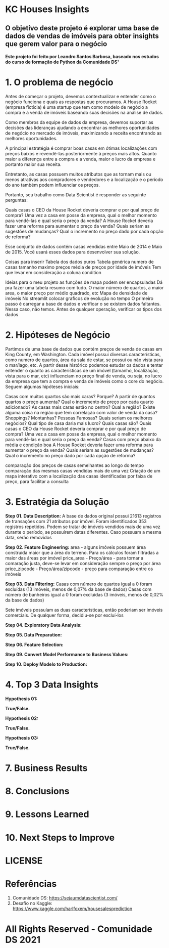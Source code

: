 # KC Houses Insights

## O objetivo deste projeto é explorar uma base de dados de vendas de imóveis para obter insights que gerem valor para o negócio

#### Este projeto foi feito por Leandro Santos Barbosa, baseado nos estudos do curso de formação de Python da Comunidade DS¹

# 1. O problema de negócio

Antes de começar o projeto, devemos contextualizar e entender como o negócio funciona e quais as respostas que procuramos. A House Rocket (empresa fictícia) é uma startup que tem como modelo de negócio a compra e a venda de imóveis baseando suas decisões na análise de dados.

Como membros da equipe de dados da empresa, devemos suportar as decisões das lideranças ajudando a encontrar as melhores oportunidades de negócio no mercado de imóveis, maximizando a receita encontrando as melhores oportunidades.

A principal estratégia é comprar boas casas em ótimas localizações com preços baixos e revendê-las posteriormente à preços mais altos. Quanto maior a diferença entre a compra e a venda, maior o lucro da empresa e portanto maior sua receita.

Entretanto, as casas possuem muitos atributos que as tornam mais ou menos atrativas aos compradores e vendedores e a localização e o período do ano também podem influenciar os preços.

Portanto, seu trabalho como Data Scientist é responder as seguinte perguntas:

Quais casas o CEO da House Rocket deveria comprar e por qual preço de compra?
Uma vez a casa em posse da empresa, qual o melhor momento para vendê-las e qual seria o preço da venda?
A House Rocket deveria fazer uma reforma para aumentar o preço da venda? Quais seriam as sugestões de mudanças? Qual o incremento no preço dado por cada opção de reforma?

Esse conjunto de dados contém casas vendidas entre Maio de 2014 e Maio de 2015. Você usará esses dados para desenvolver sua solução.

Coisas para inserir
Tabela dos dados puros
Tabela genérica
numero de casas
tamanho maximo
preços
média de preços por idade de imóveis
Tem que levar em consideração a coluna condition

Ideias para o meu projeto
as funções de mapa podem ser encapsuladas
Dá pra fazer uma tabela resumo com tudo. O maior número de quartos, a maior area, o maior preço por médio quadrado, etc
Mapa de densidade de imóveis
No streamlit colocar graficos de evolução no tempo
O primeiro passo é carregar a base de dados e verificar o se existem dados faltantes. Nessa caso, não temos. Antes de qualquer operação, verificar os tipos dos dados




# 2. Hipóteses de Negócio
Partimos de uma base de dados que contém preços de venda de casas em King County, em Washington. Cada imóvel possui diversas características, como numero de quartos, área da sala de estar, se possui ou não vista para o mar/lago, etc. A partir desse histórico podemos estudar os dados e tentar entender o quanto  as características de um imóvel (tamanho, localização, vista para o mar, etc) influenciam no preço final de venda, ou seja, no lucro da empresa que tem a compra e venda de imóveis como o core do negócio. Seguem algumas hipóteses iniciais:

Casas com muitos quartos são mais caras? Porque? A partir de quantos quartos o preço aumenta? Qual o incremento de preço por cada quarto adicionado?
As casas mais caras estão no centro? Qual a região? Existe alguma coisa na região que tem correlação com valor de venda da casa? Shoppings? Montanhas? Pessoas Famosas?
Quais seriam os melhores negócios? Qual tipo de casa daria mais lucro? Quais casas são?
Quais casas o CEO da House Rocket deveria comprar e por qual preço de compra?
Uma vez a casa em posse da empresa, qual o melhor momento para vendê-las e qual seria o preço da venda?
Casas com preço abaixo da média e condição boa
A House Rocket deveria fazer uma reforma para aumentar o preço da venda? Quais seriam as sugestões de mudanças? Qual o incremento no preço dado por cada opção de reforma?

comparação dos preços de casas semelhantes ao longo do tempo
comparação das mesmas casas vendidas mais de uma vez
Criação de um mapa interativo com a localização das casas identificadas por faixa de preço, para facilitar a consulta 


# 3. Estratégia da Solução

**Step 01. Data Description:**
A base de dados original possui 21613 registros de transações com 21 atributos por imóvel. Foram identificados 353 registros repetidos. Podem se tratar de imóveis vendidos mais de uma vez durante o período, se possuírem datas diferentes. Caso possuam a mesma data, serão removidos

**Step 02. Feature Engineering:**
area - alguns imóveis possuem área construída maior que a área do terreno. Para os cálculos foram filtradas a maior das áreas por imóvel
price_area - Preço/área - para tornar a comaração justa, deve-se levar em consideração sempre o preço por área
price_zipcode - Preço/área/zipcode - preço para comparação entre os imóveis

**Step 03. Data Filtering:**
Casas com número de quartos igual a 0 foram excluídas (13 imóveis, menos de 0,07% da base de dados)
Casas com número de banheiros igual a 0 foram excluídas (3 imóveis, menos de 0,02% da base de dados)

Sete imóveis possuíam as duas características, então poderiam ser imóveis comerciais. De qualquer forma, decidiu-se por excluí-los

**Step 04. Exploratory Data Analysis:**

**Step 05. Data Preparation:**

**Step 06. Feature Selection:**

**Step 09. Convert Model Performance to Business Values:**

**Step 10. Deploy Modelo to Production:**

# 4. Top 3 Data Insights

**Hypothesis 01:**

**True/False.**

**Hypothesis 02:**

**True/False.**

**Hypothesis 03:**

**True/False.**


# 7. Business Results

# 8. Conclusions

# 9. Lessons Learned

# 10. Next Steps to Improve

# LICENSE

# Referências
1) Comunidade DS: https://sejaumdatascientist.com/
2) Desafio no Kaggle: https://www.kaggle.com/harlfoxem/housesalesprediction

# All Rights Reserved - Comunidade DS 2021
